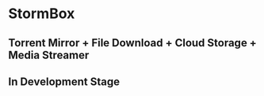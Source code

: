 # StormBox

## Torrent Mirror + File Download + Cloud Storage + Media Streamer



## In Development Stage 
